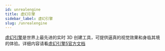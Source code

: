 ```yaml
---
id: unrealengine
title: 虚幻引擎
sidebar_label: 虚幻引擎
slug: /unrealengine
---
```


[虚幻引擎](https://www.unrealengine.com/zh-CN/unreal-engine-5?lang=zh-CN)是世界上最先进的实时 3D 创建工具，可提供逼真的视觉效果和身临其境的体验。详细内容请看[虚幻引擎5官方文档](https://docs.unrealengine.com/5.0/zh-CN/)
